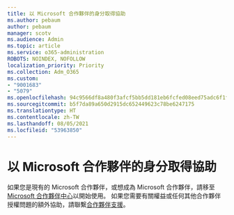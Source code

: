```yaml
---
title: 以 Microsoft 合作夥伴的身分取得協助
ms.author: pebaum
author: pebaum
manager: scotv
ms.audience: Admin
ms.topic: article
ms.service: o365-administration
ROBOTS: NOINDEX, NOFOLLOW
localization_priority: Priority
ms.collection: Adm_O365
ms.custom:
- "9001683"
- "5079"
ms.openlocfilehash: 94c9566df8a480f3afcf5bb5dd181eb6fcfed08eed75adc6f1f06c9df26c4cf8
ms.sourcegitcommit: b5f7da89a650d2915dc652449623c78be6247175
ms.translationtype: HT
ms.contentlocale: zh-TW
ms.lasthandoff: 08/05/2021
ms.locfileid: "53963850"
---
```

# <a name="help-as-a-microsoft-partner"></a>以 Microsoft 合作夥伴的身分取得協助

如果您是現有的 Microsoft 合作夥伴，或想成為 Microsoft 合作夥伴，請移至 [Microsoft 合作夥伴中心](https://support.microsoft.com/help/4499930/partner-center-overview)以開始使用。 如果您需要有關權益或任何其他合作夥伴授權問題的額外協助，請聯繫[合作夥伴支援](https://aka.ms/partnersupport)。
